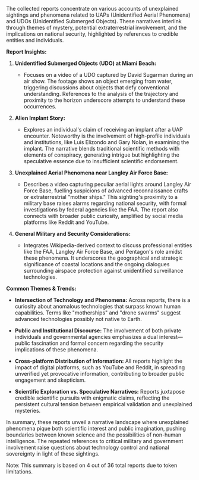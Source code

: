 The collected reports concentrate on various accounts of unexplained sightings and phenomena related to UAPs (Unidentified Aerial Phenomena) and UDOs (Unidentified Submerged Objects). These narratives interlink through themes of mystery, potential extraterrestrial involvement, and the implications on national security, highlighted by references to credible entities and individuals.

**Report Insights:**

1. **Unidentified Submerged Objects (UDO) at Miami Beach:**
   - Focuses on a video of a UDO captured by David Sugarman during an air show. The footage shows an object emerging from water, triggering discussions about objects that defy conventional understanding. References to the analysis of the trajectory and proximity to the horizon underscore attempts to understand these occurrences.

2. **Alien Implant Story:**
   - Explores an individual's claim of receiving an implant after a UAP encounter. Noteworthy is the involvement of high-profile individuals and institutions, like Luis Elizondo and Gary Nolan, in examining the implant. The narrative blends traditional scientific methods with elements of conspiracy, generating intrigue but highlighting the speculative essence due to insufficient scientific endorsement.

3. **Unexplained Aerial Phenomena near Langley Air Force Base:**
   - Describes a video capturing peculiar aerial lights around Langley Air Force Base, fuelling suspicions of advanced reconnaissance crafts or extraterrestrial "mother ships." This sighting's proximity to a military base raises alarms regarding national security, with formal investigations by federal agencies like the FAA. The report also connects with broader public curiosity, amplified by social media platforms like Reddit and YouTube.

4. **General Military and Security Considerations:**
   - Integrates Wikipedia-derived context to discuss professional entities like the FAA, Langley Air Force Base, and Pentagon's role amidst these phenomena. It underscores the geographical and strategic significance of coastal locations and the ongoing dialogues surrounding airspace protection against unidentified surveillance technologies.

**Common Themes & Trends:**

- **Intersection of Technology and Phenomena:** Across reports, there is a curiosity about anomalous technologies that surpass known human capabilities. Terms like "motherships" and "drone swarms" suggest advanced technologies possibly not native to Earth.

- **Public and Institutional Discourse:** The involvement of both private individuals and governmental agencies emphasizes a dual interest—public fascination and formal concern regarding the security implications of these phenomena.

- **Cross-platform Distribution of Information:** All reports highlight the impact of digital platforms, such as YouTube and Reddit, in spreading unverified yet provocative information, contributing to broader public engagement and skepticism.

- **Scientific Exploration vs. Speculative Narratives:** Reports juxtapose credible scientific pursuits with enigmatic claims, reflecting the persistent cultural tension between empirical validation and unexplained mysteries.

In summary, these reports unveil a narrative landscape where unexplained phenomena pique both scientific interest and public imagination, pushing boundaries between known science and the possibilities of non-human intelligence. The repeated references to critical military and government involvement raise questions about technology control and national sovereignty in light of these sightings.

Note: This summary is based on 4 out of 36 total reports due to token limitations.